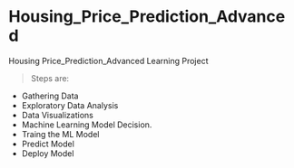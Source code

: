# Housing_Price_Prediction_Advanced
Housing Price_Prediction_Advanced Learning Project
 
> Steps are:
- Gathering Data
- Exploratory Data Analysis
- Data Visualizations
- Machine Learning Model Decision.
- Traing the ML Model
- Predict Model
- Deploy Model

